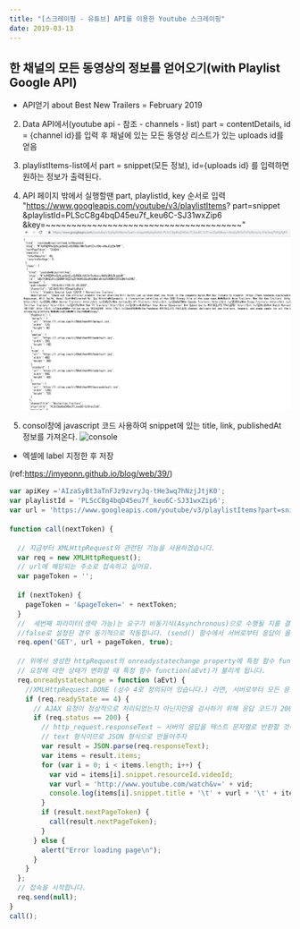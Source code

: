 ```yaml
---
title: "[스크레이핑 - 유튜브] API를 이용한 Youtube 스크레이핑"
date: 2019-03-13
---
```


## 한 채널의 모든 동영상의 정보를 얻어오기(with Playlist Google API)

- API얻기 about Best New Trailers = February 2019

2. Data API에서(youtube api - 참조 - channels - list) part = contentDetails,
id = {channel id}를 입력 후 채널에 있는 모든 동영상 리스트가 있는 uploads id를 얻음

3. playlistItems-list에서 part = snippet(모든 정보), id={uploads id} 를 입력하면
원하는 정보가 출력된다.

4. API 페이지 밖에서 실행할땐 part, playlistId, key 순서로 입력
"https://www.googleapis.com/youtube/v3/playlistItems?
part=snippet
&playlistId=PLScC8g4bqD45eu7f_keu6C-SJ31wxZip6
&key=~~~~~~~~~~~~~~~~~~~~~~~~~~~~~~~~~~~~~~"
![ruby](/assets/img/youtube-api1.PNG)

5. consol창에 javascript 코드 사용하여 snippet에 있는 title, link, publishedAt
정보를 가져온다.
![console](https://trello-attachments.s3.amazonaws.com/5c2bfa13c6ba7a7294e9a816/5c7ceb56f068810be15d8a5f/c7fe24e45a0d9dce052b73026ce8b21d/image.png)


- 엑셀에 label 지정한 후 저장

(ref:https://imyeonn.github.io/blog/web/39/)


```javascript
var apiKey ='AIzaSyBt3aTnFJz9zvryJq-tHe3wq7hNzjJtjK0';
var playlistId = 'PLScC8g4bqD45eu7f_keu6C-SJ31wxZip6';
var url = 'https://www.googleapis.com/youtube/v3/playlistItems?part=snippet&playlistId=' + playlistId + '&key=' + apiKey + '&maxResults=50';

function call(nextToken) {

  // 지금부터 XMLHttpRequest와 관련된 기능을 사용하겠습니다.
  var req = new XMLHttpRequest();
  // url에 해당되는 주소로 접속하고 싶어요.
  var pageToken = '';

  if (nextToken) {
    pageToken = '&pageToken=' + nextToken;
  }
  //  세번째 파라미터(생략 가능)는 요구가 비동기식(Asynchronous)으로 수행될 지를 결정합니다. 만약 이 파라미터가 true(기본값) 으로 설정된 경우에는 자바스크립트 함수가 지속적으로 수행될 수 있어 서버로부터 응답을 받기 전에도 유저와 페이지의 상호작용이 계속 진행됩니다. 이것이 AJAX 의 첫번째 A (Asynchronous : 비동기성) 입니다.
  //false로 설정된 경우 동기적으로 작동합니다. (send() 함수에서 서버로부터 응답이 올 때까지 기다림)역자 덧붙임
  req.open('GET', url + pageToken, true);

  // 위에서 생성한 httpRequest의 onreadystatechange property에 특정 함수 function(aEvt)를 할당하면
  // 요청에 대한 상태가 변화할 때 특정 함수 function(aEvt)가 불리게 됩니다.
  req.onreadystatechange = function (aEvt) {
    //XMLHttpRequest.DONE (상수 4로 정의되어 있습니다.) 라면, 서버로부터 모든 응답을 받았으며 이를 처리할 준비가 되었다는 것을 뜻합니다.
    if (req.readyState == 4) {
      // AJAX 요청이 정상적으로 처리되었는지 아닌지만을 검사하기 위해 응답 코드가 200 OK 인지 검사
      if (req.status == 200) {
        // http_request.responseText – 서버의 응답을 텍스트 문자열로 반환할 것이다.
        // text 형식이므로 JSON 형식으로 만들어주자
        var result = JSON.parse(req.responseText);
        var items = result.items;
        for (var i = 0; i < items.length; i++) {
          var vid = items[i].snippet.resourceId.videoId;
          var vurl = 'http://www.youtube.com/watch&v=' + vid;
          console.log(items[i].snippet.title + '\t' + vurl + '\t' + items[i].snippet.publishedAt);
        }
        if (result.nextPageToken) {
          call(result.nextPageToken);
        }
      } else {
        alert("Error loading page\n");
      }
    }
  };
  // 접속을 시작합니다.
  req.send(null);
}
call();

```

